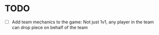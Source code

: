 # TODO

- [ ] Add team mechanics to the game: Not just 1v1, any player in the team can drop piece on behalf of the team
